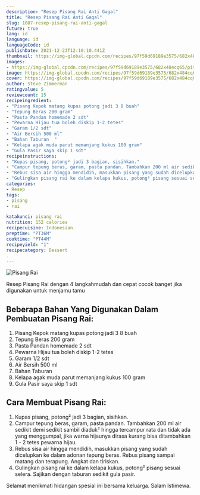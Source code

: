 ```yaml
---
description: "Resep Pisang Rai Anti Gagal"
title: "Resep Pisang Rai Anti Gagal"
slug: 1087-resep-pisang-rai-anti-gagal
future: true
lang: id
language: id
languageCode: id
publishDate: 2021-12-23T12:10:10.441Z 
thumbnail: https://img-global.cpcdn.com/recipes/97f59d69189e3575/682x484cq65/pisang-rai-foto-resep-utama.png
images:
- https://img-global.cpcdn.com/recipes/97f59d69189e3575/682x484cq65/pisang-rai-foto-resep-utama.png
image: https://img-global.cpcdn.com/recipes/97f59d69189e3575/682x484cq65/pisang-rai-foto-resep-utama.png
cover: https://img-global.cpcdn.com/recipes/97f59d69189e3575/682x484cq65/pisang-rai-foto-resep-utama.png
author: Steve Zimmerman
ratingvalue: 5
reviewcount: 15
recipeingredient:
- "Pisang Kepok matang kupas potong jadi 3 8 buah"
- "Tepung Beras 200 gram"
- "Pasta Pandan homemade 2 sdt"
- "Pewarna Hijau tua boleh diskip 1-2 tetes"
- "Garam 1/2 sdt"
- "Air Bersih 500 ml"
- "Bahan Taburan  "
- "Kelapa agak muda parut memanjang kukus 100 gram"
- "Gula Pasir saya skip 1 sdt"
recipeinstructions:
- "Kupas pisang, potong² jadi 3 bagian, sisihkan."
- "Campur tepung beras, garam, pasta pandan. Tambahkan 200 ml air sedikit demi sedikit sambil diaduk² hingga tercampur rata dan tidak ada yang menggumpal, jika warna hijaunya dirasa kurang bisa ditambahkan 1 - 2 tetes pewarna hijau."
- "Rebus sisa air hingga mendidih, masukkan pisang yang sudah dicelupkan ke dalam adonan tepung beras. Rebus pisang sampai matang dan terapung. Angkat dan tiriskan."
- "Gulingkan pisang rai ke dalam kelapa kukus, potong² pisang sesuai selera. Sajikan dengan taburan sedikit gula pasir."
categories:
- Resep
tags:
- pisang
- rai

katakunci: pisang rai 
nutrition: 152 calories
recipecuisine: Indonesian
preptime: "PT36M"
cooktime: "PT44M"
recipeyield: "1"
recipecategory: Dessert
. 
---
```



![Pisang Rai](https://img-global.cpcdn.com/recipes/97f59d69189e3575/682x484cq65/pisang-rai-foto-resep-utama.png)

Resep Pisang Rai    dengan 4 langkahmudah dan cepat cocok banget jika digunakan untuk menjamu tamu

<!--inarticleads1-->

## Beberapa Bahan Yang Digunakan Dalam Pembuatan Pisang Rai:

1. Pisang Kepok matang kupas potong jadi 3 8 buah
1. Tepung Beras 200 gram
1. Pasta Pandan homemade 2 sdt
1. Pewarna Hijau tua boleh diskip 1-2 tetes
1. Garam 1/2 sdt
1. Air Bersih 500 ml
1. Bahan Taburan  
1. Kelapa agak muda parut memanjang kukus 100 gram
1. Gula Pasir saya skip 1 sdt



<!--inarticleads2-->

## Cara Membuat Pisang Rai:

1. Kupas pisang, potong² jadi 3 bagian, sisihkan.
1. Campur tepung beras, garam, pasta pandan. Tambahkan 200 ml air sedikit demi sedikit sambil diaduk² hingga tercampur rata dan tidak ada yang menggumpal, jika warna hijaunya dirasa kurang bisa ditambahkan 1 - 2 tetes pewarna hijau.
1. Rebus sisa air hingga mendidih, masukkan pisang yang sudah dicelupkan ke dalam adonan tepung beras. Rebus pisang sampai matang dan terapung. Angkat dan tiriskan.
1. Gulingkan pisang rai ke dalam kelapa kukus, potong² pisang sesuai selera. Sajikan dengan taburan sedikit gula pasir.




Selamat menikmati hidangan spesial ini bersama keluarga. Salam Istimewa.
